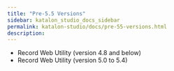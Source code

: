 ```yaml
---
title: "Pre-5.5 Versions" 
sidebar: katalon_studio_docs_sidebar
permalink: katalon-studio/docs/pre-55-versions.html 
description: 
---
```

*   Record Web Utility (version 4.8 and below)
*   Record Web Utility (version 5.0 to 5.4)
